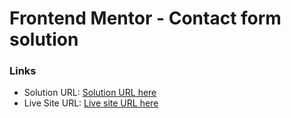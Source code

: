 # Frontend Mentor - Contact form solution




### Links

- Solution URL: [Solution URL here](https://github.com/kevsmartini/Contact-form)
- Live Site URL: [Live site URL here](https://kevsmartini.github.io/Contact-form/)

